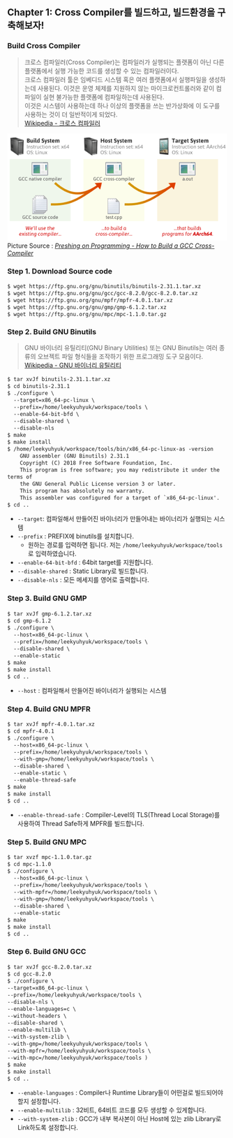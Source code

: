 ## Chapter 1: Cross Compiler를 빌드하고, 빌드환경을 구축해보자!

### Build Cross Compiler

> 크로스 컴파일러(Cross Compiler)는 컴파일러가 실행되는 플랫폼이 아닌 다른 플랫폼에서 실행 가능한 코드를 생성할 수 있는 컴파일러이다.  
크로스 컴파일러 툴은 임베디드 시스템 혹은 여러 플랫폼에서 실행파일을 생성하는데 사용된다.
이것은 운영 체제를 지원하지 않는 마이크로컨트롤러와 같이 컴파일이 실현 불가능한 플랫폼에 컴파일하는데 사용된다.  
이것은 시스템이 사용하는데 하나 이상의 플랫폼을 쓰는 반가상화에 이 도구를 사용하는 것이 더 일반적이게 되었다.  
[Wikipedia - 크로스 컴파일러](https://ko.wikipedia.org/wiki/크로스%20컴파일러)

![GNU GCC Cross Compiler](./GNU-GCC-Cross-Compiler.png)  
Picture Source : *[Preshing on Programming - How to Build a GCC Cross-Compiler
](https://preshing.com/20141119/how-to-build-a-gcc-cross-compiler)*

### Step 1. Download Source code

```
$ wget https://ftp.gnu.org/gnu/binutils/binutils-2.31.1.tar.xz
$ wget https://ftp.gnu.org/gnu/gcc/gcc-8.2.0/gcc-8.2.0.tar.xz
$ wget https://ftp.gnu.org/gnu/mpfr/mpfr-4.0.1.tar.xz
$ wget https://ftp.gnu.org/gnu/gmp/gmp-6.1.2.tar.xz
$ wget https://ftp.gnu.org/gnu/mpc/mpc-1.1.0.tar.gz
```

### Step 2. Build GNU Binutils

> GNU 바이너리 유틸리티(GNU Binary Utilities) 또는 GNU Binutils는 여러 종류의 오브젝트 파일 형식들을 조작하기 위한 프로그래밍 도구 모음이다.  
> [Wikipedia - GNU 바이너리 유틸리티](https://ko.wikipedia.org/wiki/GNU_바이너리_유틸리티)

```
$ tar xvJf binutils-2.31.1.tar.xz
$ cd binutils-2.31.1
$ ./configure \
  --target=x86_64-pc-linux \
  --prefix=/home/leekyuhyuk/workspace/tools \
  --enable-64-bit-bfd \
  --disable-shared \
  --disable-nls
$ make
$ make install
$ /home/leekyuhyuk/workspace/tools/bin/x86_64-pc-linux-as -version
    GNU assembler (GNU Binutils) 2.31.1
    Copyright (C) 2018 Free Software Foundation, Inc.
    This program is free software; you may redistribute it under the terms of
    the GNU General Public License version 3 or later.
    This program has absolutely no warranty.
    This assembler was configured for a target of `x86_64-pc-linux'.
$ cd ..
```

- `--target`: 컴파일해서 만들어진 바이너리가 만들어내는 바이너리가 실행되는 시스템
- `--prefix` : PREFIX에 binutils를 설치합니다.
  - 원하는 경로를 입력하면 됩니다. 저는 `/home/leekyuhyuk/workspace/tools`로 입력하였습니다.
- `--enable-64-bit-bfd` : 64bit target를 지원합니다.
- `--disable-shared` : Static Library로 빌드합니다.
- `--disable-nls` : 모든 메세지를 영어로 출력합니다.

### Step 3. Build GNU GMP

```
$ tar xvJf gmp-6.1.2.tar.xz
$ cd gmp-6.1.2
$ ./configure \
  --host=x86_64-pc-linux \
  --prefix=/home/leekyuhyuk/workspace/tools \
  --disable-shared \
  --enable-static
$ make
$ make install
$ cd ..
```

- `--host` : 컴파일해서 만들어진 바이너리가 실행되는 시스템

### Step 4. Build GNU MPFR

```
$ tar xvJf mpfr-4.0.1.tar.xz
$ cd mpfr-4.0.1
$ ./configure \
  --host=x86_64-pc-linux \
  --prefix=/home/leekyuhyuk/workspace/tools \
  --with-gmp=/home/leekyuhyuk/workspace/tools \
  --disable-shared \
  --enable-static \
  --enable-thread-safe
$ make
$ make install
$ cd ..
```

- `--enable-thread-safe` : Compiler-Level의 TLS(Thread Local Storage)를 사용하여 Thread Safe하게 MPFR를 빌드합니다.

### Step 5. Build GNU MPC

```
$ tar xvzf mpc-1.1.0.tar.gz
$ cd mpc-1.1.0
$ ./configure \
  --host=x86_64-pc-linux \
  --prefix=/home/leekyuhyuk/workspace/tools \
  --with-mpfr=/home/leekyuhyuk/workspace/tools \
  --with-gmp=/home/leekyuhyuk/workspace/tools \
  --disable-shared \
  --enable-static
$ make
$ make install
$ cd ..
```

### Step 6. Build GNU GCC

```
$ tar xvJf gcc-8.2.0.tar.xz
$ cd gcc-8.2.0
$ ./configure \
--target=x86_64-pc-linux \
--prefix=/home/leekyuhyuk/workspace/tools \
--disable-nls \
--enable-languages=c \
--without-headers \
--disable-shared \
--enable-multilib \
--with-system-zlib \
--with-gmp=/home/leekyuhyuk/workspace/tools \
--with-mpfr=/home/leekyuhyuk/workspace/tools \
--with-mpc=/home/leekyuhyuk/workspace/tools )
$ make
$ make install
$ cd ..
```

- `--enable-languages` : Compiler나 Runtime Library들이 어떤걸로 빌드되어야 할지 설정합니다.
- `--enable-multilib` : 32비트, 64비트 코드를 모두 생성할 수 있게합니다.
- `--with-system-zlib` : GCC가 내부 복사본이 아닌 Host에 있는 zlib Library로 Link하도록 설정합니다.
